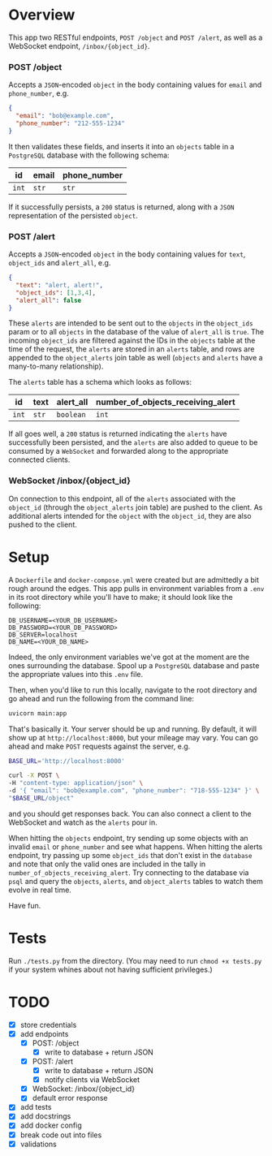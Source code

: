 # Overview

This app two RESTful endpoints, `POST /object` and `POST /alert`, as well as a WebSocket endpoint, `/inbox/{object_id}`.

### POST /object
Accepts a `JSON`-encoded `object` in the body containing values for `email` and `phone_number`, e.g.

```json
{
  "email": "bob@example.com",
  "phone_number": "212-555-1234"
}
```

It then validates these fields, and inserts it into an `objects` table in a `PostgreSQL` database with the following schema:

| id | email | phone_number |
| --- | --- | --- |
| `int` | `str` | `str` |

If it successfully persists, a `200` status is returned, along with a `JSON` representation of the persisted `object`.

### POST /alert
Accepts a `JSON`-encoded `object` in the body containing values for `text`, `object_ids` and `alert_all`, e.g.

```json
{
  "text": "alert, alert!",
  "object_ids": [1,3,4],
  "alert_all": false
}
```

These `alerts` are intended to be sent out to the `objects` in the `object_ids` param or to all `objects` in the database of the value of `alert_all` is `true`. The incoming `object_ids` are filtered against the IDs in the `objects` table at the time of the request, the `alerts` are stored in an `alerts` table, and rows are appended to the `object_alerts` join table as well (`objects` and `alerts` have a many-to-many relationship).

The `alerts` table has a schema which looks as follows:

| id | text | alert_all | number_of_objects_receiving_alert |
| --- | --- | --- | --- |
| `int` | `str` | `boolean` | `int` |

If all goes well, a `200` status is returned indicating the `alerts` have successfully been persisted, and the `alerts` are also added to queue to be consumed by a `WebSocket` and forwarded along to the appropriate connected clients.

### WebSocket /inbox/{object_id}
On connection to this endpoint, all of the `alerts` associated with the `object_id` (through the `object_alerts` join table) are pushed to the client. As additional alerts intended for the `object` with the `object_id`, they are also pushed to the client.

# Setup
A `Dockerfile` and `docker-compose.yml` were created but are admittedly a bit rough around the edges. This app pulls in environment variables from a `.env` in its root directory while you'll have to make; it should look like the following:

```
DB_USERNAME=<YOUR_DB_USERNAME>
DB_PASSWORD=<YOUR_DB_PASSWORD>
DB_SERVER=localhost
DB_NAME=<YOUR_DB_NAME>
```

Indeed, the only environment variables we've got at the moment are the ones surrounding the database. Spool up a `PostgreSQL` database and paste the appropriate values into this `.env` file.

Then, when you'd like to run this locally, navigate to the root directory and go ahead and run the following from the command line:

```bash
uvicorn main:app
```

That's basically it. Your server should be up and running. By default, it will show up at `http://localhost:8000`, but your mileage may vary. You can go ahead and make `POST` requests against the server, e.g.

```bash
BASE_URL='http://localhost:8000'

curl -X POST \
-H "content-type: application/json" \
-d '{ "email": "bob@example.com", "phone_number": "718-555-1234" }' \
"$BASE_URL/object"
```

and you should get responses back. You can also connect a client to the WebSocket and watch as the `alerts` pour in.

When hitting the `objects` endpoint, try sending up some objects with an invalid `email` or `phone_number` and see what happens. When hitting the alerts endpoint, try passing up some `object_ids` that don't exist in the `database` and note that only the valid ones are included in the tally in `number_of_objects_receiving_alert`. Try connecting to the database via `psql` and query the `objects`, `alerts`, and `object_alerts` tables to watch them evolve in real time.

Have fun.

# Tests
Run `./tests.py` from the directory. (You may need to run `chmod +x tests.py` if your system whines about not having sufficient privileges.)

# TODO
- [x] store credentials
- [x] add endpoints
  + [x] POST: /object
    - [x] write to database + return JSON
  + [x] POST: /alert
    - [x] write to database + return JSON
    - [x] notify clients via WebSocket
  + [x] WebSocket: /inbox/{object_id}
  + [x] default error response
- [x] add tests
- [x] add docstrings
- [x] add docker config
- [x] break code out into files
- [x] validations
